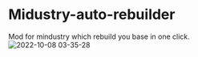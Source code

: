 # Midustry-auto-rebuilder
Mod for mindustry which rebuild you base in one click.
![2022-10-08 03-35-28](https://user-images.githubusercontent.com/38525999/194640961-a1df4901-131a-4e81-a616-dd0603f0bdab.gif)
